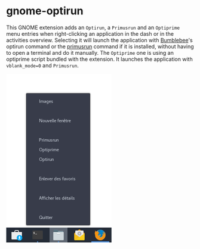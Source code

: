 # gnome-optirun
This GNOME extension adds an `Optirun`, a `Primusrun` and an `Optiprime` menu entries when right-clicking an application in the dash or in the activities overview.
Selecting it will launch the application with [Bumblebee](http://bumblebee-project.org/)'s optirun command or the [primusrun](https://github.com/amonakov/primus) command if it is installed, without having to open a terminal and do it manually. The `Optiprime` one is using an optiprime script bundled with the extension. It launches the application with `vblank_mode=0` and `Primusrun`.

![Screenshot](screenshot.png?raw=true)
